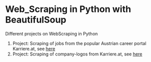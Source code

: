 # Web_Scraping in Python with BeautifulSoup
Different projects on WebScraping in Python
1. Project: Scraping of jobs from the popular Austrian career portal Karriere.at, see [here](https://github.com/ThomasD96/Web_Scraping_projects/blob/master/Webscraping%20(Karriere.at).ipynb)
2. Project: Scraping of company-logos from Karriere.at, see [here](https://github.com/ThomasD96/Web_Scraping_projects/blob/master/ImageScraping%20(Karriere.at).ipynb)
